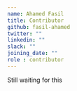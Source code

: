 ```yaml
---
name: Ahamed Fasil
title: Contributor
github: fasil-ahamed
twitter: ""
linkedin: ""
slack: ""
joining_date: ""
role : contributor
---
```


Still waiting for this
